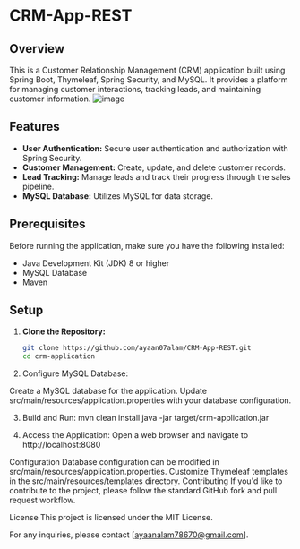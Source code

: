 # CRM-App-REST

## Overview

This is a Customer Relationship Management (CRM) application built using Spring Boot, Thymeleaf, Spring Security, and MySQL. It provides a platform for managing customer interactions, tracking leads, and maintaining customer information.
![image](https://github.com/ayaan07alam/CRM-App-REST/assets/77435615/ef9f564f-f247-4bc0-b201-1eef8e6565c1)


## Features

- **User Authentication:** Secure user authentication and authorization with Spring Security.
- **Customer Management:** Create, update, and delete customer records.
- **Lead Tracking:** Manage leads and track their progress through the sales pipeline.
- **MySQL Database:** Utilizes MySQL for data storage.

## Prerequisites

Before running the application, make sure you have the following installed:

- Java Development Kit (JDK) 8 or higher
- MySQL Database
- Maven

## Setup

1. **Clone the Repository:**
   ```bash
   git clone https://github.com/ayaan07alam/CRM-App-REST.git
   cd crm-application

2. Configure MySQL Database:

Create a MySQL database for the application.
Update src/main/resources/application.properties with your database configuration.

3. Build and Run:
   mvn clean install
   java -jar target/crm-application.jar

4. Access the Application:
Open a web browser and navigate to http://localhost:8080

Configuration
Database configuration can be modified in src/main/resources/application.properties.
Customize Thymeleaf templates in the src/main/resources/templates directory.
Contributing
If you'd like to contribute to the project, please follow the standard GitHub fork and pull request workflow.

License
This project is licensed under the MIT License.

For any inquiries, please contact [ayaanalam78670@gmail.com].



